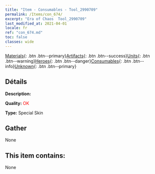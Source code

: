 ```yaml
---
title: "Item - Consumables - Tool_2990709"
permalink: /Items/con_674/
excerpt: "Era of Chaos  Tool_2990709"
last_modified_at: 2021-04-01
locale: fr
ref: "con_674.md"
toc: false
classes: wide
---
```

 [Materials](/fr/Items/){: .btn .btn--primary}[Artifacts](/fr/Items/Artifacts/){: .btn .btn--success}[Units](/fr/Items/Units/){: .btn .btn--warning}[Heroes](/fr/Items/Heroes/){: .btn .btn--danger}[Consumables](/fr/Items/Consumables/){: .btn .btn--info}[Unknown](/fr/Items/Unknown/){: .btn .btn--primary}

## Détails
 **Description:** 

 **Quality:** <span style="color: #FF0000">OK</span>

 **Type:** Special Skin

## Gather

  None

## This item contains:

  None

